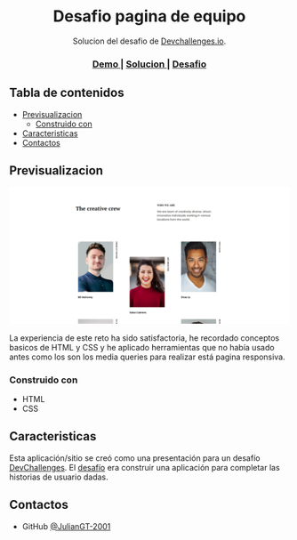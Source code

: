 <!-- Please update value in the {}  -->

<h1 align="center">Desafio pagina de equipo</h1>

<div align="center">
   Solucion del desafio de  <a href="http://devchallenges.io" target="_blank">Devchallenges.io</a>.
</div>

<div align="center">
  <h3>
    <a href="https://juliangt-2001.github.io/my-team-page-challenge/">
      Demo
    </a>
    <span> | </span>
    <a href="https://juliangt-2001.github.io/my-team-page-challenge/">
      Solucion
    </a>
    <span> | </span>
    <a href="https://devchallenges.io/challenges/wBunSb7FPrIepJZAg0sY">
      Desafio
    </a>
  </h3>
</div>

<!-- TABLE OF CONTENTS -->

## Tabla de contenidos

- [Previsualizacion](#Previsualizacion)
  - [Construido con](#Construido-con)
- [Caracteristicas](#Caracteristicas)
- [Contactos](#contactos)

<!-- OVERVIEW -->

## Previsualizacion

![screenshot](https://raw.githubusercontent.com/JulianGT-2001/my-team-page-challenge/main/Screenshoot.png)

La experiencia de este reto ha sido satisfactoria, he recordado conceptos basicos de HTML y CSS y he aplicado herramientas que no había usado antes como los son los media queries para realizar está pagina responsiva.

### Construido con

- HTML
- CSS

## Caracteristicas

<!-- List the features of your application or follow the template. Don't share the figma file here :) -->

Esta aplicación/sitio se creó como una presentación para un desafío [DevChallenges](https://devchallenges.io). El [desafío](https://devchallenges.io/challenges/wBunSb7FPrIepJZAg0sY) era construir una aplicación para completar las historias de usuario dadas.

## Contactos

- GitHub [@JulianGT-2001](https://github.com/JulianGT-2001)
